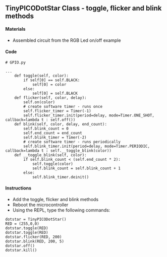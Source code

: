 ## TinyPICODotStar Class - toggle, flicker and blink methods

#### Materials
 - Assembled circuit from the RGB Led on/off example

#### Code
```
# GPIO.py

...
    def toggle(self, color):
        if self[0] == self.BLACK:
            self[0] = color
        else:
            self[0] = self.BLACK
    def flicker(self, color, delay):
        self.on(color)
        # create software timer - runs once
        self.flicker_timer = Timer(-1)
        self.flicker_timer.init(period=delay, mode=Timer.ONE_SHOT, callback=lambda t : self.off())
    def blink(self, color, delay, end_count):
        self.blink_count = 0
        self.end_count = end_count
        self.blink_timer = Timer(-2)
        # create software timer - runs periodically
        self.blink_timer.init(period=delay, mode=Timer.PERIODIC, callback=lambda t : self.__toggle_blink(color))
    def __toggle_blink(self, color):
        if self.blink_count < (self.end_count * 2):
            self.toggle(color)
            self.blink_count = self.blink_count + 1
        else:
            self.blink_timer.deinit()
```
#### Instructions
 - Add the toggle, flicker and blink methods
 - Reboot the microcontroller
 - Using the REPL, type the following commands:
```
dotstar = TinyPICODotStar()
RED = (255,0,0)
dotstar.toggle(RED)
dotstar.toggle(RED)
dotstar.flicker(RED, 200)
dotstar.blink(RED, 200, 5)
dotstar.off()
dotstar.kill()
```

